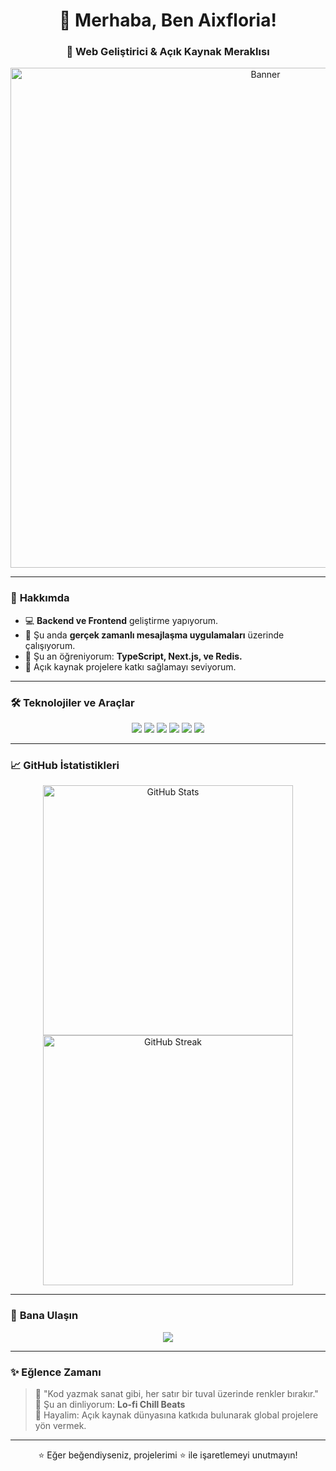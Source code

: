 <h1 align="center">👋 Merhaba, Ben Aixfloria!</h1>
<h3 align="center">🚀 Web Geliştirici & Açık Kaynak Meraklısı</h3>

<p align="center">
  <img src="https://user-images.githubusercontent.com/XXX/animated-banner.gif" alt="Banner" width="800px" />
</p>

---

### 🌟 **Hakkımda**
- 💻 **Backend ve Frontend** geliştirme yapıyorum.  
- 🔭 Şu anda **gerçek zamanlı mesajlaşma uygulamaları** üzerinde çalışıyorum.  
- 🌱 Şu an öğreniyorum: **TypeScript, Next.js, ve Redis.**  
- 🤝 Açık kaynak projelere katkı sağlamayı seviyorum.  

---

### 🛠️ **Teknolojiler ve Araçlar**
<p align="center">
  <img src="https://img.shields.io/badge/Code-JavaScript-yellow?style=for-the-badge&logo=javascript&logoColor=white" />
  <img src="https://img.shields.io/badge/Code-TypeScript-blue?style=for-the-badge&logo=typescript&logoColor=white" />
  <img src="https://img.shields.io/badge/Framework-React-61DAFB?style=for-the-badge&logo=react&logoColor=white" />
  <img src="https://img.shields.io/badge/Framework-Node.js-339933?style=for-the-badge&logo=node.js&logoColor=white" />
  <img src="https://img.shields.io/badge/Tools-Docker-2496ED?style=for-the-badge&logo=docker&logoColor=white" />
  <img src="https://img.shields.io/badge/Tools-Git-F05032?style=for-the-badge&logo=git&logoColor=white" />
</p>

---

### 📈 **GitHub İstatistikleri**
<p align="center">
  <img src="https://github-readme-stats.vercel.app/api?username=aixfloria&show_icons=true&theme=radical" alt="GitHub Stats" width="400px" />
  <img src="https://github-readme-streak-stats.herokuapp.com/?user=aixfloria&theme=radical" alt="GitHub Streak" width="400px" />
</p>

---

### 🔗 **Bana Ulaşın**
<p align="center">
  <a href="https://mustafa.vercel.app"><img src="https://img.shields.io/badge/LinkedIn-Aixfloria-0077B5?style=for-the-badge&logo=linkedin&logoColor=white" /></a>
</p>

---

### ✨ **Eğlence Zamanı**
> 🌌 "Kod yazmak sanat gibi, her satır bir tuval üzerinde renkler bırakır."  
> 🎵 Şu an dinliyorum: **Lo-fi Chill Beats**  
> 🌱 Hayalim: Açık kaynak dünyasına katkıda bulunarak global projelere yön vermek.  

---

<p align="center">⭐️ Eğer beğendiyseniz, projelerimi ⭐️ ile işaretlemeyi unutmayın!</p>
